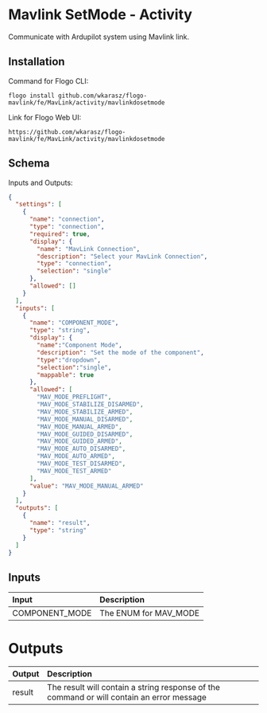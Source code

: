 # 	Mavlink SetMode - Activity

Communicate with Ardupilot system using Mavlink link.

## Installation
Command for Flogo CLI:
```console
flogo install github.com/wkarasz/flogo-mavlink/fe/MavLink/activity/mavlinkdosetmode
```

Link for Flogo Web UI:
```console
https://github.com/wkarasz/flogo-mavlink/fe/MavLink/activity/mavlinkdosetmode
```

## Schema
Inputs and Outputs:
```json
{
  "settings": [
    {
      "name": "connection",
      "type": "connection",
      "required": true,
      "display": {
        "name": "MavLink Connection",
        "description": "Select your MavLink Connection",
        "type": "connection",
        "selection": "single"
      },
      "allowed": []
    }
  ],
  "inputs": [
    {
      "name": "COMPONENT_MODE",
      "type": "string",
      "display": {
        "name":"Component Mode",
        "description": "Set the mode of the component",
        "type":"dropdown",
        "selection":"single",
        "mappable": true
      },
      "allowed": [
        "MAV_MODE_PREFLIGHT",
        "MAV_MODE_STABILIZE_DISARMED",
        "MAV_MODE_STABILIZE_ARMED",  
        "MAV_MODE_MANUAL_DISARMED",
        "MAV_MODE_MANUAL_ARMED",
        "MAV_MODE_GUIDED_DISARMED",
        "MAV_MODE_GUIDED_ARMED",
        "MAV_MODE_AUTO_DISARMED",
        "MAV_MODE_AUTO_ARMED",
        "MAV_MODE_TEST_DISARMED",
        "MAV_MODE_TEST_ARMED"
      ],
      "value": "MAV_MODE_MANUAL_ARMED"
    }
  ],
  "outputs": [
    {
      "name": "result",
      "type": "string"
    }
  ]
}
```
## Inputs
| Input            | Description    |
|:-----------------|:---------------|
| COMPONENT_MODE   | The ENUM for MAV_MODE |

# Outputs
| Output           | Description    |
|:-----------------|:---------------|
| result           | The result will contain a string response of the command or will contain an error message |
